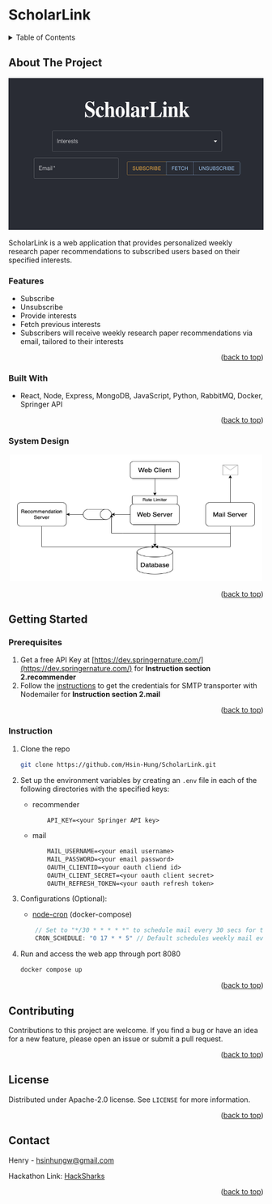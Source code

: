 # **ScholarLink**

<details>
  <summary>Table of Contents</summary>
  <ol>
    <li>
      <a href="#about-the-project">About The Project</a>
      <ul>
        <li><a href="#features">Features</a></li>
      </ul>
      <ul>
        <li><a href="#built-with">Built With</a></li>
      </ul>
      <ul>
        <li><a href="#system-design">System Design</a></li>
      </ul>
    </li>
    <li>
      <a href="#getting-started">Getting Started</a>
      <ul>
        <li><a href="#prerequisites">Prerequisites</a></li>
        <li><a href="#instruction">Instruction</a></li>
      </ul>
    </li>
    <li><a href="#contributing">Contributing</a></li>
    <li><a href="#license">License</a></li>
    <li><a href="#contact">Contact</a></li>
  </ol>
</details>

## About The Project  

<p align="center"> 
    <img src="images/web_ui.png"  width="600" height="300">
</p>

ScholarLink is a web application that provides personalized weekly research paper recommendations to subscribed users based on their specified interests.

### Features

* Subscribe 
* Unsubscribe 
* Provide interests
* Fetch previous interests
* Subscribers will receive weekly research paper recommendations via email, tailored to their interests

<p align="right">(<a href="#top">back to top</a>)</p>

### Built With

* React, Node, Express, MongoDB, JavaScript, Python, RabbitMQ, Docker, Springer API

<p align="right">(<a href="#top">back to top</a>)</p>

### System Design

<p align="center"> 
    <img src="images/sys_diagram.png"  width="500" height="250">
</p>

<p align="right">(<a href="#top">back to top</a>)</p>

## Getting Started
### Prerequisites

1. Get a free API Key at [https://dev.springernature.com/](https://dev.springernature.com/) for **Instruction section 2.recommender**
2. Follow the [instructions](https://www.freecodecamp.org/news/use-nodemailer-to-send-emails-from-your-node-js-server/#:~:text=To%20create%20a%20transporter%20object%2C%20we%20do%20the%20following%3A) to get the credentials for SMTP transporter with Nodemailer for **Instruction section 2.mail**

<p align="right">(<a href="#top">back to top</a>)</p>

### Instruction
1. Clone the repo
   ```sh
   git clone https://github.com/Hsin-Hung/ScholarLink.git
   ```
2. Set up the environment variables by creating an `.env` file in each of the following directories with the specified keys:
   * recommender
        ```
            API_KEY=<your Springer API key>
        ```
   * mail
        ```
            MAIL_USERNAME=<your email username>
            MAIL_PASSWORD=<your email password>
            OAUTH_CLIENTID=<your oauth cliend id>
            OAUTH_CLIENT_SECRET=<your oauth client secret>
            OAUTH_REFRESH_TOKEN=<your oauth refresh token>
        ```
3. Configurations (Optional): 
   * [node-cron](https://www.npmjs.com/package/node-cron) (docker-compose)
    ```js
        // Set to "*/30 * * * * *" to schedule mail every 30 secs for testing
        CRON_SCHEDULE: "0 17 * * 5" // Default schedules weekly mail every 17:00 Fri
    ```

4. Run and access the web app through port 8080
   ```sh
   docker compose up
   ```

<p align="right">(<a href="#top">back to top</a>)</p>

## Contributing

Contributions to this project are welcome. If you find a bug or have an idea for a new feature, please open an issue or submit a pull request.

<p align="right">(<a href="#top">back to top</a>)</p>

## License

Distributed under Apache-2.0 license. See `LICENSE` for more information.

<p align="right">(<a href="#top">back to top</a>)</p>

## Contact

Henry - hsinhungw@gmail.com

Hackathon Link: [HackSharks](https://hacksharks.devpost.com/)

<p align="right">(<a href="#top">back to top</a>)</p>
